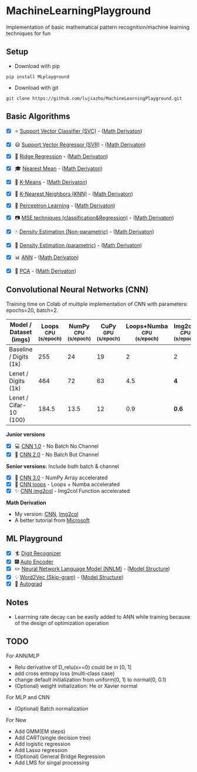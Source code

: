 # MachineLearningPlayground
Implementation of basic mathematical pattern recognition/machine learning techniques for fun

## Setup
- Download with pip
```Prompt
pip install MLplayground
```

- Download with git
```Prompt
git clone https://github.com/lujiazho/MachineLearningPlayground.git
```

## Basic Algorithms
- [x] :star: [Support Vector Classifier (SVC)](Tutorials/SVC.ipynb) - ([Math Derivaton](Math_Derivation/SVC.pdf))
- [x] :smiley: [Support Vector Regressor (SVR)](Tutorials/SVR.ipynb) - ([Math Derivaton](Math_Derivation/SVR.pdf))
- [x] :1234: [Ridge Regression](Tutorials/Ridge.ipynb) - ([Math Derivaton](Math_Derivation/Ridge_Regression.pdf))
- [x] :mortar_board: [Nearest Mean](Tutorials/NearestMean.ipynb) - ([Math Derivaton](Math_Derivation/K-means_n_Nearest-means.pdf))
- [x] :closed_book: [K-Means](Tutorials/KMeans.ipynb) - ([Math Derivaton](Math_Derivation/K-means_n_Nearest-means.pdf))
- [x] :green_book: [K-Nearest Neighbors (KNN)](Tutorials/KNN.ipynb) - ([Math Derivaton](Math_Derivation/KNN.pdf))
- [x] :eyes: [Perceptron Learning](Tutorials/Perceptron.ipynb) - ([Math Derivaton](Math_Derivation/Perceptron_Learning_n_Gradient_Descent.pdf))
- [x] :camera: [MSE techniques (classification&Regression)](Tutorials/MSE.ipynb) - ([Math Derivaton](Math_Derivation/MSE_techniques.pdf))
- [x] :mahjong: [Density Estimation (Non-parametric)](Tutorials/DenEstimate_NP.ipynb) - ([Math Derivaton](Math_Derivation/Density_Estimation.pdf))
- [x] :busts_in_silhouette: [Density Estimation (parametric)](Tutorials/DenEstimate_P.ipynb) - ([Math Derivaton](Math_Derivation/Density_Estimation.pdf))
- [x] :bar_chart: [ANN](Tutorials/ANN.ipynb) - ([Math Derivaton](Math_Derivation/ANN.pdf))
- [x] :snake: [PCA](Tutorials/PCA.ipynb) - ([Math Derivaton](Math_Derivation/Feature_Reduction.pdf))


## Convolutional Neural Networks (CNN)

Training time on Colab of multiple implementation of CNN with parameters: epochs=20, batch=2.

|Model / Dataset (imgs)|Loops<br><sup>CPU<br>(s/epoch)|NumPy<br><sup>CPU<br>(s/epoch)|CuPy<br><sup>GPU<br>(s/epoch)|Loops+Numba<br><sup>CPU<br>(s/epoch)|Img2col<br><sup>CPU<br>(s/epoch)|Img2col+Numba<br><sup>CPU<br>(s/epoch)
|---                     |---                           |---          |---         |---           |---          |---
|Baseline / Digits (1k)|255|24|19|2|2|**1.5**
|Lenet / Digits (1k)|464|72|63|4.5|**4**|**4**
|Lenet / Cifar-10 (100)|184.5|13.5|12|0.9|**0.6**|0.7

**Junior versions**
- [x] 💻 [CNN 1.0](Tutorials/CNN/CNN1.0.ipynb) - No Batch No Channel
- [x] 🌱 [CNN 2.0](Tutorials/CNN/CNN2.0.ipynb) - No Batch But Channel

**Senior versions:** Include both batch & channel
- [x] 💬 [CNN 3.0](Tutorials/CNN/CNN3.0.ipynb) - NumPy Array accelerated
- [x] 🔭 [CNN loops](Tutorials/CNN/CNN_loops_numba.ipynb) - Loops + Numba accelerated
- [x] ✨ [CNN img2col](Tutorials/CNN/CNN_img2col_numba.ipynb) - Img2col Function accelerated

**Math Derivation**
- My version: [CNN](Math_Derivation/CNN.pdf), [Img2col](Math_Derivation/img2col.pdf)
- A better tutorial from [Microsoft](https://microsoft.github.io/ai-edu/)

## ML Playground
- [x] :surfer: [Digit Recognizer](Tutorials/_Project_1_digit_recognizer.ipynb)
- [x] :fireworks: [Auto Encoder](Tutorials/_Project_2_auto_encoder.ipynb)
- [x] :pencil2: [Neural Network Language Model (NNLM)](Tutorials/_Project_3_NNLanguageModel.ipynb) - ([Model Structure](Math_Derivation/NLP_NNLM.pdf))
- [x] :bulb: [Word2Vec (Skip-gram)](Tutorials/_Project_4_Word2Vec(Skip-gram).ipynb) - ([Model Structure](Math_Derivation/NLP_word2vec_skipgram.pdf))
- [x] :mega: [Autograd](Tutorials/_Project_5_autograd_proto.ipynb)

## Notes
- Learrning rate decay can be easily added to ANN while training because of the design of optimization operation

## TODO

For ANN/MLP
- Relu derivative of D_relu(x==0) could be in [0, 1]
- add cross entropy loss (multi-class case)
- change default initialization from uniform(0, 1) to normal(0, 0.1)
- (Optional) weight initialization: He or Xavier normal

For MLP and CNN
- (Optional) Batch normalization

For New
- Add GMM(EM steps)
- Add CART(single decision tree)
- Add logistic regression
- Add Lasso regression
- (Optional) General Bridge Regression
- Add LMS for singal processing

